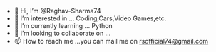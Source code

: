 - 👋 Hi, I’m @Raghav-Sharma74
- 👀 I’m interested in ... Coding,Cars,Video Games,etc.
- 🌱 I’m currently learning ... Python
- 💞️ I’m looking to collaborate on ...
- 📫 How to reach me ...you can mail me on rsofficial74@gmail.com

<!---
Raghav-Sharma74/Raghav-Sharma74 is a ✨ special ✨ repository because its `README.md` (this file) appears on your GitHub profile.
You can click the Preview link to take a look at your changes.
--->
